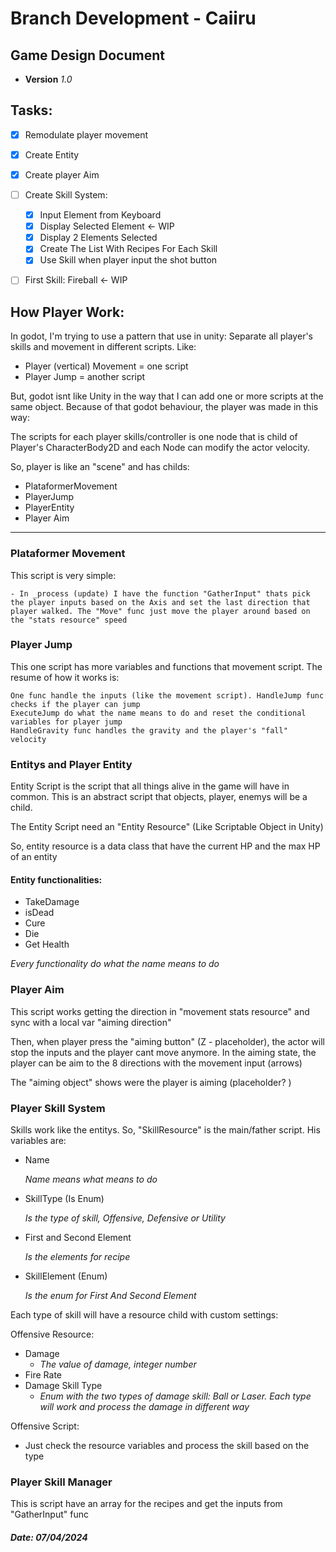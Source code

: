 # Branch Development - Caiiru

## Game Design Document

- **Version** _1.0_


## Tasks:

- [X] Remodulate player movement
- [X] Create Entity
- [X] Create player Aim
- [ ] Create Skill System:
    - [X] Input Element from Keyboard
    - [X] Display Selected Element <- WIP
    - [X] Display 2 Elements Selected
    - [X] Create The List With Recipes For Each Skill
    - [X] Use Skill when player input the shot button
- [ ] First Skill: Fireball <- WIP  



## How Player Work:

 In godot, I'm trying to use a pattern that use in unity: Separate all player's skills and movement in different scripts. 
 Like:
- Player (vertical) Movement = one script
- Player Jump = another script

But, godot isnt like Unity in the way that I can add one or more scripts at the same object. Because of that godot behaviour, the player was made in this way: 

The scripts for each player skills/controller is one node that is child of Player's CharacterBody2D and each Node can modify the actor velocity.

So, player is like an "scene" and has childs: 
- PlataformerMovement
- PlayerJump
- PlayerEntity
- Player Aim


---------------

### Plataformer Movement 

This script is very simple: 

    - In _process (update) I have the function "GatherInput" thats pick the player inputs based on the Axis and set the last direction that player walked. The "Move" func just move the player around based on the "stats resource" speed 

### Player Jump
This one script has more variables and functions that movement script. The resume of how it works is:

    One func handle the inputs (like the movement script). HandleJump func checks if the player can jump 
    ExecuteJump do what the name means to do and reset the conditional variables for player jump
    HandleGravity func handles the gravity and the player's "fall" velocity

### Entitys and Player Entity
Entity Script is the script that all things alive in the game will have in common. This is an abstract script that objects, player, enemys will be a child.

The Entity Script need an "Entity Resource" (Like Scriptable Object in Unity)

So, entity resource is a data class that have the current HP and the max HP of an entity

#### Entity functionalities: 
- TakeDamage
- isDead
- Cure
- Die
- Get Health

*Every functionality do what the name means to do*

### Player Aim
This script works getting the direction in "movement stats resource" and sync with a local var "aiming direction"

Then, when player press the "aiming button" (Z - placeholder), the actor will stop the inputs and the player cant move anymore. In the aiming state, the player can be aim to the 8 directions with the movement input (arrows)

The "aiming object" shows were the player is aiming (placeholder? ) 


### Player Skill System

Skills work like the entitys. So, "SkillResource" is the main/father script. His variables are: 
- Name

    _Name means what means to do_

- SkillType (Is Enum)

    _Is the type of skill, Offensive, Defensive or Utility_

- First and Second Element 

    _Is the elements for recipe_ 

- SkillElement (Enum)
 
    _Is the enum for First And Second Element_ 


Each type of skill will have a resource child with custom settings:

Offensive Resource:
 - Damage
    - _The value of damage, integer number_
 - Fire Rate 
 - Damage Skill Type
    - _Enum with the two types of damage skill: Ball or Laser. Each type will work and process the damage in different way_

Offensive Script:
 - Just check the resource variables and process the skill based on the type 


 ### Player Skill Manager

This is script have an array for the recipes and get the inputs from "GatherInput" func 

#### *Date: 07/04/2024*

